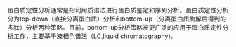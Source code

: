 蛋白质定性分析通常是指利用质谱法进行蛋白质鉴定和序列分析。蛋白质定性分析分为top-down（直接分离蛋白质）分析和bottom-up（分离蛋白质酶解后得到的多肽）分析两种策略。目前，bottom-up分析策略被更广泛的应用于蛋白质定性分析工作，主要基于液相色谱法（LC,liquid chromatography）。
